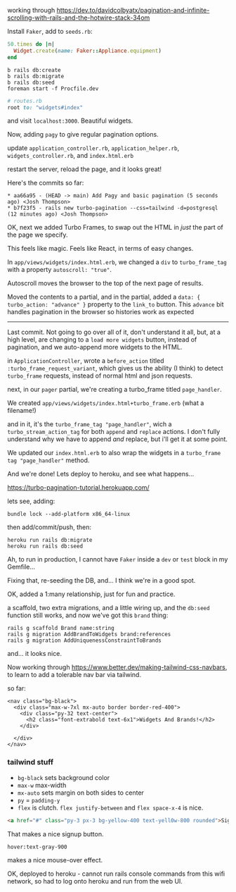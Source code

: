working through https://dev.to/davidcolbyatx/pagination-and-infinite-scrolling-with-rails-and-the-hotwire-stack-34om

Install `Faker`, add to `seeds.rb`:

```ruby
50.times do |n|
  Widget.create(name: Faker::Appliance.equipment)
end
```

```
b rails db:create
b rails db:migrate
b rails db:seed
foreman start -f Procfile.dev
```

```ruby
# routes.rb
root to: "widgets#index"
```

and visit `localhost:3000`. Beautiful widgets.

Now, adding `pagy` to give regular pagination options.

update `application_controller.rb`, `application_helper.rb`, `widgets_controller.rb`, and `index.html.erb`

restart the server, reload the page, and it looks great!

Here's the commits so far:
```shell
* aa66a95 - (HEAD -> main) Add Pagy and basic pagination (5 seconds ago) <Josh Thompson>
* b7f23f5 - rails new turbo-pagination --css=tailwind -d=postgresql (12 minutes ago) <Josh Thompson>
```

OK, next we added Turbo Frames, to swap out the HTML in _just_ the part of the page we specify.

This feels like magic. Feels like React, in terms of easy changes.

In `app/views/widgets/index.html.erb`, we changed a `div` to `turbo_frame_tag` with a property `autoscroll: "true"`. 

Autoscroll moves the browser to the top of the next page of results.

Moved the contents to a partial, and in the partial, added a `data: { turbo_action: "advance" }` property to the `link_to` button. This `advance` bit handles pagination in the browser so histories work as expected

------------------

Last commit. Not going to go over all of it, don't understand it all, but, at a high level, are changing to a `load more widgets` button, instead of pagination, and we auto-append more widgets to the HTML. 

in `ApplicationController`, wrote a `before_action` titled `:turbo_frame_request_variant`, which gives us the ability (I think) to detect `turbo_frame` requests, instead of normal html and json requests.

next, in our `pager` partial, we're creating a turbo_frame titled `page_handler`. 

We created `app/views/widgets/index.html+turbo_frame.erb` (what a filename!)

and in it, it's the `turbo_frame_tag "page_handler"`, wich a `turbo_stream_action_tag` for both `append` and `replace` actions. I don't fully understand why we have to append _and_ replace, but i'll get it at some point. 

We updated our `index.html.erb` to also wrap the widgets in a `turbo_frame tag "page_handler"` method.

And we're done! Lets deploy to heroku, and see what happens...

https://turbo-pagination-tutorial.herokuapp.com/

lets see, adding:

```
bundle lock --add-platform x86_64-linux
```

then add/commit/push, then:

```
heroku run rails db:migrate
heroku run rails db:seed
```

Ah, to run in production, I cannot have `Faker` inside a `dev` or `test` block in my Gemfile...

Fixing that, re-seeding the DB, and... I think we're in a good spot.

OK, added a 1:many relationship, just for fun and practice.

a scaffold, two extra migrations, and a little wiring up, and the `db:seed` function still works, and now we've got this `brand` thing:

```
rails g scaffold Brand name:string
rails g migration AddBrandToWidgets brand:references
rails g migration AddUniquenessConstraintToBrands
```

and... it looks nice.

Now working through https://www.better.dev/making-tailwind-css-navbars, to learn to add a tolerable nav bar via tailwind.

so far:

```HTML+ERB
<nav class="bg-black">
  <div class="max-w-7xl mx-auto border border-red-400">
    <div class="py-32 text-center">
      <h2 class="font-extrabold text-6x1">Widgets And Brands!</h2>
    </div>
    
  </div>
</nav>
```

### tailwind stuff

- `bg-black` sets background color
- `max-w` max-width
- `mx-auto` sets margin on both sides to center
- `py` = `padding-y`
- `flex` is clutch. `flex justify-between` and `flex space-x-4` is nice.

```html
<a href="#" class="py-3 px-3 bg-yellow-400 text-yell0w-800 rounded">Signup</a>
```

That makes a nice signup button.

```
hover:text-gray-900
```

makes a nice mouse-over effect.

OK, deployed to heroku - cannot run rails console commands from this wifi network, so had to log onto heroku and run from the web UI. 

